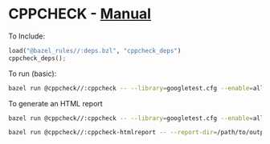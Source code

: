 # CPPCHECK - [Manual](https://cppcheck.sourceforge.io/manual.pdf)

To Include:

```python
load("@bazel_rules//:deps.bzl", "cppcheck_deps")
cppcheck_deps();       
```

To run (basic):
```bash
bazel run @cppcheck//:cppcheck -- --library=googletest.cfg --enable=all -i/path/to/ignore /path/to/code -I/path/to/code
```

To generate an HTML report
```bash
bazel run @cppcheck//:cppcheck -- --library=googletest.cfg --enable=all -i/path/to/ignore /path/to/code -I/path/to/code --xml --output-file=/path/to/output.xml

bazel run @cppcheck//:cppcheck-htmlreport -- --report-dir=/path/to/output/report/ --source-dir=/path/to/code --file=/path/to/output.xml
```
